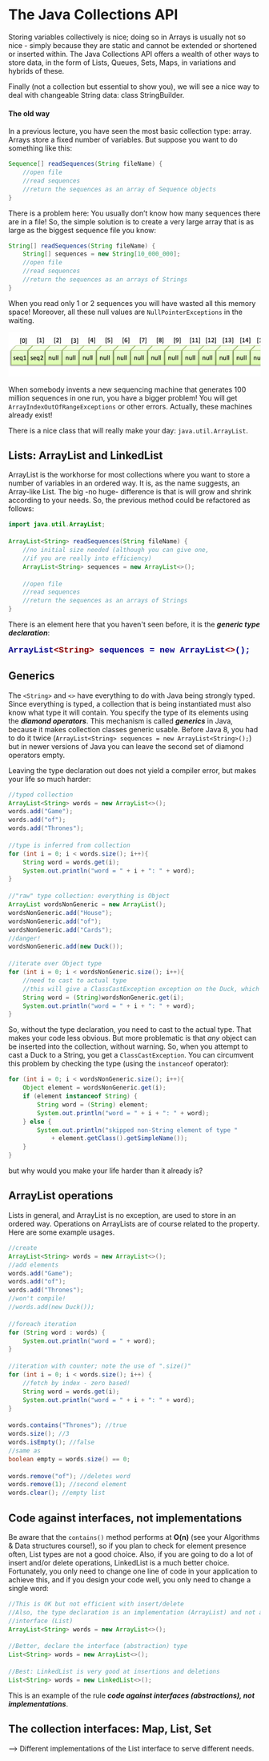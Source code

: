 # The Java Collections API

Storing variables collectively is nice; doing so in Arrays is usually not so 
nice - simply because they are static and cannot be extended or shortened or inserted within.
The Java Collections API offers a wealth of other ways to store data, in the form of Lists, Queues, 
Sets, Maps, in variations and hybrids of these.

Finally (not a collection but essential to show you), we will see a nice way to deal with changeable String data: class StringBuilder.

#### The old way
In a previous lecture, you have seen the most basic collection type: array.
Arrays store a fixed number of variables. But suppose you want to do something like this:

```java
Sequence[] readSequences(String fileName) {
    //open file
    //read sequences
    //return the sequences as an array of Sequence objects
}
```

There is a problem here: You usually don’t know how many sequences there are in a file!
So, the simple solution is to create a very large array that is as large as the biggest sequence file you know:

```java
String[] readSequences(String fileName) {
    String[] sequences = new String[10_000_000];
    //open file
    //read sequences
    //return the sequences as an arrays of Strings
}
```

When you read only 1 or 2 sequences you will have wasted all this memory space! Moreover, all 
these null values are `NullPointerExceptions` in the waiting.

![unused](figures/unused_array_space.png)

When somebody invents a new sequencing machine that generates 100 million sequences 
in one run, you have a bigger problem! You will get `ArrayIndexOutOfRangeExceptions` 
or other errors. Actually, these machines already exist!

There is a nice class that will really make your day: `java.util.ArrayList`.

## Lists: ArrayList and LinkedList

ArrayList is the workhorse for most collections where you want to store a number of variables 
in an ordered way. It is, as the name suggests, an Array-like List. The big -no huge- difference 
is that is will grow and shrink according to your needs. So, the previous method could be 
refactored as follows:

```java
import java.util.ArrayList;

ArrayList<String> readSequences(String fileName) {
    //no initial size needed (although you can give one, 
    //if you are really into efficiency)
    ArrayList<String> sequences = new ArrayList<>();

    //open file
    //read sequences
    //return the sequences as an arrays of Strings
}
```

There is an element here that you haven't seen before, it is the **_generic type declaration_**:

<pre style="color:darkblue;font-weight:bold;font-family:courier;font-size:1.2em;">
ArrayList<span style="color:darkred;">&lt;String&gt; </span>sequences = new ArrayList<span style="color:darkred;">&lt;&gt;</span>();
</pre>

## Generics

The `<String>` and `<>` have everything to do with Java being strongly typed. Since everything is typed, a collection that is being instantiated must also know what type it will contain. You specify the type of its elements using the **_diamond operators_**. This mechanism is called **_generics_** in Java, because it makes collection classes generic usable.
Before Java 8, you had to do it twice (`ArrayList<String> sequences = new ArrayList<String>();`) but in newer versions of Java you can leave the second set of diamond operators empty. 

Leaving the type declaration out does not yield a compiler error, but makes your life so much harder:

```java
//typed collection
ArrayList<String> words = new ArrayList<>();
words.add("Game");
words.add("of");
words.add("Thrones");

//type is inferred from collection
for (int i = 0; i < words.size(); i++){
    String word = words.get(i);
    System.out.println("word = " + i + ": " + word);
}

//"raw" type collection: everything is Object
ArrayList wordsNonGeneric = new ArrayList();
wordsNonGeneric.add("House");
wordsNonGeneric.add("of");
wordsNonGeneric.add("Cards");
//danger!
wordsNonGeneric.add(new Duck());

//iterate over Object type
for (int i = 0; i < wordsNonGeneric.size(); i++){
    //need to cast to actual type
    //this will give a ClassCastException exception on the Duck, which is of course not a String!
    String word = (String)wordsNonGeneric.get(i);
    System.out.println("word = " + i + ": " + word);
}
```

So, without the type declaration, you need to cast to the actual type. That makes your code less obvious. But more problematic is that _any_ object can be inserted into the collection, without warning. So, when you attempt to cast a Duck to a String, you get a `ClassCastException`. You can circumvent this problem by checking the type (using the `instanceof` operator):

```java
for (int i = 0; i < wordsNonGeneric.size(); i++){
    Object element = wordsNonGeneric.get(i);
    if (element instanceof String) {
        String word = (String) element;
        System.out.println("word = " + i + ": " + word);
    } else {
        System.out.println("skipped non-String element of type " 
            + element.getClass().getSimpleName());
    }
}
```

but why would you make your life harder than it already is?

## ArrayList operations

Lists in general, and ArrayList is no exception, are used to store in an ordered way. Operations on ArrayLists are of course related to the property. Here are some example usages.

```java
//create
ArrayList<String> words = new ArrayList<>();
//add elements
words.add("Game");
words.add("of");
words.add("Thrones");
//won't compile!
//words.add(new Duck());

//foreach iteration
for (String word : words) {
    System.out.println("word = " + word);
}

//iteration with counter; note the use of ".size()"
for (int i = 0; i < words.size(); i++) {
    //fetch by index - zero based!
    String word = words.get(i);
    System.out.println("word = " + i + ": " + word);
}

words.contains("Thrones"); //true
words.size(); //3
words.isEmpty(); //false
//same as
boolean empty = words.size() == 0;

words.remove("of"); //deletes word
words.remove(1); //second element
words.clear(); //empty list
```

## Code against interfaces, not implementations

Be aware that the `contains()` method performs at **O(n)** (see your Algorithms & Data structures course!), so if you plan to check for
element presence often, List types are not a good choice. Also, if you are going to do a lot of insert and/or delete operations, LinkedList is a much better choice. Fortunately, you only need to change one line of code in your application to achieve this, and if you design your code well, you only need to change a single word:

```java
//This is OK but not efficient with insert/delete 
//Also, the type declaration is an implementation (ArrayList) and not an 
//interface (List)
ArrayList<String> words = new ArrayList<>();

//Better, declare the interface (abstraction) type
List<String> words = new ArrayList<>();

//Best: LinkedList is very good at insertions and deletions
List<String> words = new LinkedList<>();
```

This is an example of the rule **_code against interfaces (abstractions), not implementations_**.




## The collection interfaces: Map, List, Set

--> Different implementations of the List interface to serve different needs.
